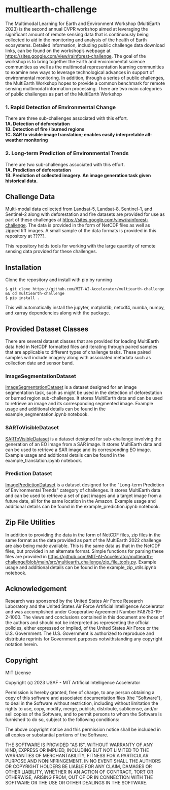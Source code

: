 # multiearth-challenge
The Multimodal Learning for Earth and Environment Workshop (MultiEarth 2023) is the second annual CVPR workshop aimed at leveraging the significant amount of remote sensing data that is continuously being collected to aid in the monitoring and analysis of the health of Earth ecosystems. Detailed information, including public challenge data download links, can be found on the workshop’s webpage at https://sites.google.com/view/rainforest-challenge. The goal of the workshop is to bring together the Earth and environmental science communities as well as the multimodal representation learning communities to examine new ways to leverage technological advances in support of environmental monitoring. In addition, through a series of public challenges, the MultiEarth Workshop hopes to provide a common benchmark for remote sensing multimodal information processing. There are two main categories of public challenges as part of the MultiEarth Workshop

### 1. Rapid Detection of Environmental Change
There are three sub-challenges associated with this effort.  
**1A. Detection of deforestation**  
**1B. Detection of fire / burned regions**  
**1C. SAR to visible image translation; enables easily interpretable all-weather monitoring**  

### 2. Long-term Prediction of Environmental Trends
There are two sub-challenges associated with this effort.  
**1A. Prediction of deforestation**  
**1B. Prediction of collected imagery. An image generation task given historical data.**  

## Challenge Data
Multi-modal data collected from Landsat-5, Landsat-8, Sentinel-1, and Sentinel-2 along with deforestation and fire datasets are provided for use as part of these challenges at https://sites.google.com/view/rainforest-challenge. The data is provided in the form of NetCDF files as well as zipped tiff images. A small sample of the data formats is provided in this repository at ?????.

This repository holds tools for working with the large quantity of remote sensing data provided for these challenges.

## Installation
Clone the repository and install with pip by running

```shell
$ git clone https://github.com/MIT-AI-Accelerator/multiearth-challenge && cd multiearth-challenge
$ pip install .
```

This will automatically install the jupyter, matplotlib, netcdf4, numba, numpy, and xarray dependencies along with the package.

## Provided Dataset Classes
There are several dataset classes that are provided for loading MultiEarth data held in NetCDF formatted files and iterating through paired samples that are applicable to different types of challenge tasks. These paired samples will include imagery along with associated metadata such as collection date and sensor band.

### ImageSegmentationDataset
[ImageSegmentationDataset](https://github.com/MIT-AI-Accelerator/multiearth-challenge/blob/main/src/multiearth_challenge/datasets/segmentation_dataset.py) is a dataset designed for an image segmentation task, such as might be used in the detection of deforestation or burned region sub-challenges. It stores MultiEarth data and can be used to retrieve an image and its corresponding segmented image. Example usage and additional details can be found in the example_segmentation.ipynb notebook.

### SARToVisibleDataset
[SARToVisibleDataset](https://github.com/MIT-AI-Accelerator/multiearth-challenge/blob/main/src/multiearth_challenge/datasets/translation_dataset.py) is a dataset designed for sub-challenge involving the generation of an EO image from a SAR image. It stores MultiEarth data and can be used to retrieve a SAR image and its corresponding EO image. Example usage and additional details can be found in the example_translation.ipynb notebook.

### Prediction Dataset
[ImagePredictionDataset](https://github.com/MIT-AI-Accelerator/multiearth-challenge/blob/main/src/multiearth_challenge/datasets/prediction_dataset.py) is a dataset designed for the "Long-term Prediction of Environmental Trends" category of challenges. It stores MultiEarth data and can be used to retrieve a set of past images and a target image from a future date, all for the same location in the Amazon. Example usage and additional details can be found in the example_prediction.ipynb notebook.

## Zip File Utilities
In addition to providing the data in the form of NetCDF files, zip files in the same format as the data provided as part of the MultiEarth 2022 challenge are also being made available. This is the same data as that in the NetCDF files, but provided in an alternate format. Simple functions for parsing these files are provided in https://github.com/MIT-AI-Accelerator/multiearth-challenge/blob/main/src/multiearth_challenge/zip_file_tools.py. Example usage and additional details can be found in the example_zip_utils.ipynb notebook.


## Acknowledgement
Research was sponsored by the United States Air Force Research Laboratory and the United States Air Force Artificial Intelligence Accelerator and was accomplished under Cooperative Agreement Number FA8750-19-2-1000. The views and conclusions contained in this document are those of the authors and should not be interpreted as representing the official policies, either expressed or implied, of the United States Air Force or the U.S. Government. The U.S. Government is authorized to reproduce and distribute reprints for Government purposes notwithstanding any copyright notation herein.


## Copyright
MIT License

Copyright (c) 2023 USAF - MIT Artificial Intelligence Accelerator

Permission is hereby granted, free of charge, to any person obtaining a copy of this software and associated documentation files (the "Software"), to deal in the Software without restriction, including without limitation the rights to use, copy, modify, merge, publish, distribute, sublicense, and/or sell copies of the Software, and to permit persons to whom the Software is furnished to do so, subject to the following conditions:

The above copyright notice and this permission notice shall be included in all copies or substantial portions of the Software.

THE SOFTWARE IS PROVIDED "AS IS", WITHOUT WARRANTY OF ANY KIND, EXPRESS OR IMPLIED, INCLUDING BUT NOT LIMITED TO THE WARRANTIES OF MERCHANTABILITY, FITNESS FOR A PARTICULAR PURPOSE AND NONINFRINGEMENT. IN NO EVENT SHALL THE AUTHORS OR COPYRIGHT HOLDERS BE LIABLE FOR ANY CLAIM, DAMAGES OR OTHER LIABILITY, WHETHER IN AN ACTION OF CONTRACT, TORT OR OTHERWISE, ARISING FROM, OUT OF OR IN CONNECTION WITH THE SOFTWARE OR THE USE OR OTHER DEALINGS IN THE SOFTWARE.
